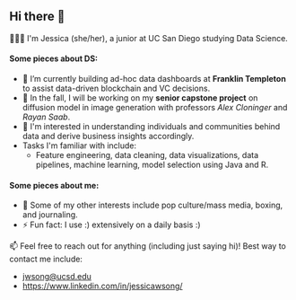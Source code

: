 ## Hi there 👋

👩🏻‍💻 I'm Jessica (she/her), a junior at UC San Diego studying Data Science. 

#### Some pieces about DS:
- 🔭 I’m currently building ad-hoc data dashboards at **Franklin Templeton** to assist data-driven blockchain and VC decisions.
- 🌱 In the fall, I will be working on my **senior capstone project** on diffusion model in image generation with professors _Alex Cloninger_ and _Rayan Saab_.
- 🤩 I'm interested in understanding individuals and communities behind data and derive business insights accordingly.
- Tasks I'm familiar with include:
    - Feature engineering, data cleaning, data visualizations, data pipelines, machine learning, model selection using Java and R. 

#### Some pieces about me:
- 💬 Some of my other interests include pop culture/mass media, boxing, and journaling.
- ⚡ Fun fact: I use :) extensively on a daily basis :)

📫 Feel free to reach out for anything (including just saying hi)! Best way to contact me include:
  - jwsong@ucsd.edu
  - https://www.linkedin.com/in/jessicawsong/

<!--
**7essicas/7essicas** is a ✨ _special_ ✨ repository because its `README.md` (this file) appears on your GitHub profile.

Here are some ideas to get you started:

a list of sunshine pictures i've taken!

- 
- 🌱 I’m currently learning ...
- 👯 I’m looking to collaborate on ...
- 🤔 I’m looking for help with ...
- 💬 Ask me about ...
- 📫 How to reach me: ...
- 😄 Pronouns: ...
- ⚡ Fun fact: ...
-->
